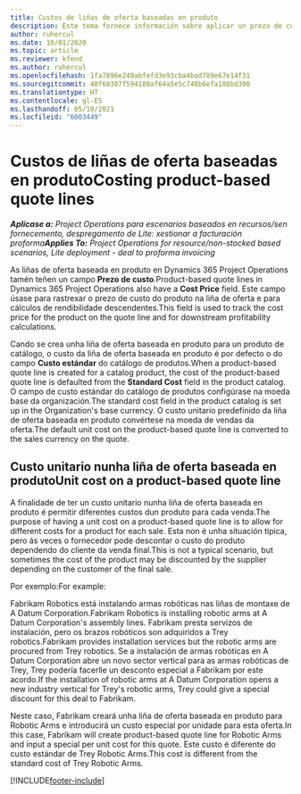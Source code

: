 ```yaml
---
title: Custos de liñas de oferta baseadas en produto
description: Este tema fornece información sobre aplicar un prezo de custo a unha liña de oferta baseada en produtos.
author: ruhercul
ms.date: 10/01/2020
ms.topic: article
ms.reviewer: kfend
ms.author: ruhercul
ms.openlocfilehash: 1fa7896e249abfefd3e93cba4bad789e67e14f31
ms.sourcegitcommit: 40f68387f594180af64a5e5c748b6efa188bd300
ms.translationtype: HT
ms.contentlocale: gl-ES
ms.lasthandoff: 05/10/2021
ms.locfileid: "6003449"
---
```

# <a name="costing-product-based-quote-lines"></a><span data-ttu-id="6662a-103">Custos de liñas de oferta baseadas en produto</span><span class="sxs-lookup"><span data-stu-id="6662a-103">Costing product-based quote lines</span></span>

<span data-ttu-id="6662a-104">_**Aplícase a:** Project Operations para escenarios baseados en recursos/sen fornecemento, despregamento de Lite: xestionar a facturación proforma_</span><span class="sxs-lookup"><span data-stu-id="6662a-104">_**Applies To:** Project Operations for resource/non-stocked based scenarios, Lite deployment - deal to proforma invoicing_</span></span>


<span data-ttu-id="6662a-105">As liñas de oferta baseada en produto en Dynamics 365 Project Operations tamén teñen un campo **Prezo de custo**.</span><span class="sxs-lookup"><span data-stu-id="6662a-105">Product-based quote lines in Dynamics 365 Project Operations also have a **Cost Price** field.</span></span> <span data-ttu-id="6662a-106">Este campo úsase para rastrexar o prezo de custo do produto na liña de oferta e para cálculos de rendibilidade descendentes.</span><span class="sxs-lookup"><span data-stu-id="6662a-106">This field is used to track the cost price for the product on the quote line and for downstream profitability calculations.</span></span>

<span data-ttu-id="6662a-107">Cando se crea unha liña de oferta baseada en produto para un produto de catálogo, o custo da liña de oferta baseada en produto é por defecto o do campo **Custo estándar** do catálogo de produtos.</span><span class="sxs-lookup"><span data-stu-id="6662a-107">When a product-based quote line is created for a catalog product, the cost of the product-based quote line is defaulted from the **Standard Cost** field in the product catalog.</span></span> <span data-ttu-id="6662a-108">O campo de custo estándar do catálogo de produtos configúrase na moeda base da organización.</span><span class="sxs-lookup"><span data-stu-id="6662a-108">The standard cost field in the product catalog is set up in the Organization's base currency.</span></span> <span data-ttu-id="6662a-109">O custo unitario predefinido da liña de oferta baseada en produto convértese na moeda de vendas da oferta.</span><span class="sxs-lookup"><span data-stu-id="6662a-109">The default unit cost on the product-based quote line is converted to the sales currency on the quote.</span></span>

## <a name="unit-cost-on-a-product-based-quote-line"></a><span data-ttu-id="6662a-110">Custo unitario nunha liña de oferta baseada en produto</span><span class="sxs-lookup"><span data-stu-id="6662a-110">Unit cost on a product-based quote line</span></span>

<span data-ttu-id="6662a-111">A finalidade de ter un custo unitario nunha liña de oferta baseada en produto é permitir diferentes custos dun produto para cada venda.</span><span class="sxs-lookup"><span data-stu-id="6662a-111">The purpose of having a unit cost on a product-based quote line is to allow for different costs for a product for each sale.</span></span> <span data-ttu-id="6662a-112">Esta non é unha situación típica, pero ás veces o fornecedor pode descontar o custo do produto dependendo do cliente da venda final.</span><span class="sxs-lookup"><span data-stu-id="6662a-112">This is not a typical scenario, but sometimes the cost of the product may be discounted by the supplier depending on the customer of the final sale.</span></span>

<span data-ttu-id="6662a-113">Por exemplo:</span><span class="sxs-lookup"><span data-stu-id="6662a-113">For example:</span></span>

<span data-ttu-id="6662a-114">Fabrikam Robotics está instalando armas robóticas nas liñas de montaxe de A Datum Corporation.</span><span class="sxs-lookup"><span data-stu-id="6662a-114">Fabrikam Robotics is installing robotic arms at A Datum Corporation's assembly lines.</span></span> <span data-ttu-id="6662a-115">Fabrikam presta servizos de instalación, pero os brazos robóticos son adquiridos a Trey robotics.</span><span class="sxs-lookup"><span data-stu-id="6662a-115">Fabrikam provides installation services but the robotic arms are procured from Trey robotics.</span></span> <span data-ttu-id="6662a-116">Se a instalación de armas robóticas en A Datum Corporation abre un novo sector vertical para as armas robóticas de Trey, Trey podería facerlle un desconto especial a Fabrikam por este acordo.</span><span class="sxs-lookup"><span data-stu-id="6662a-116">If the installation of robotic arms at A Datum Corporation opens a new industry vertical for Trey's robotic arms, Trey could give a special discount for this deal to Fabrikam.</span></span>

<span data-ttu-id="6662a-117">Neste caso, Fabrikam creará unha liña de oferta baseada en produto para Robotic Arms e introducirá un custo especial por unidade para esta oferta.</span><span class="sxs-lookup"><span data-stu-id="6662a-117">In this case, Fabrikam will create product-based quote line for Robotic Arms and input a special per unit cost for this quote.</span></span> <span data-ttu-id="6662a-118">Este custo é diferente do custo estándar de Trey Robotic Arms.</span><span class="sxs-lookup"><span data-stu-id="6662a-118">This cost is different from the standard cost of Trey Robotic Arms.</span></span>


[!INCLUDE[footer-include](../../includes/footer-banner.md)]